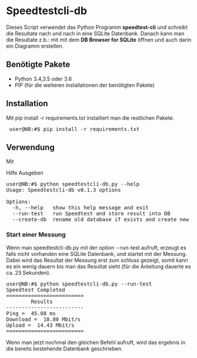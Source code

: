# Speedtestcli-db

Dieses Script verwendet das Python Programm **speedtest-cli** und schreibt die Resultate nach und nach in eine SQLite Datenbank.
Danach kann man die Resultate z.b.: mit mit dem **DB Browser for SQLite** öffnen und auch darin ein Diagramm erstellen.


## Benötigte Pakete

* Python 3.4,3.5 oder 3.6
* PIP (für die weiteren installationen der benötigten Pakete)

## Installation

Mit pip install -r requirements.txt installiert man die restlichen Pakete.
<pre> user@NB:#$ pip install -r requirements.txt</pre>

## Verwendung

Mit 

Hilfe Ausgeben
<pre>
user@NB:#$ python speedtestcli-db.py --help
Usage: Speedtestcli-db v0.1.3 options

Options:
  -h, --help   show this help message and exit
  --run-test   run Speedtest and store result into DB
  --create-db  rename old database if exists and create new one 
</pre>

### Start einer Messung
Wenn man speedtestcli-db.py mit der option --run-test aufruft, erzeugt es falls nicht vorhanden eine SQLite Datenbank,
und startet mit der Messung.
Dabei wird das Resultat der Messung erst zum schluss gezeigt, somit kann es ein wenig dauern bis man das Resultat sieht (für die Anleitung 
dauerte es ca. 23 Sekunden).

<pre>
user@NB:#$ python speedtestcli-db.py --run-test
Speedtest Completed
=========================
        Results          
-------------------------
Ping =  45.08 ms
Download =  18.80 Mbit/s
Upload =  14.43 Mbit/s
=========================
</pre>

Wenn man jetzt nochmal den gleichen Befehl aufruft, wird das ergebnis in die bereits bestehende Datenbank geschrieben.

